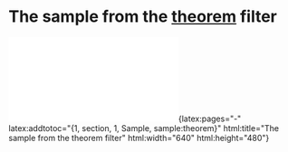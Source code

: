 # The sample from the [theorem] filter

![](sample.pdf){latex:pages="-" latex:addtotoc="{1, section, 1, Sample, sample:theorem}" html:title="The sample from the theorem filter" html:width="640" html:height="480"}

[theorem]: ../theorem/
